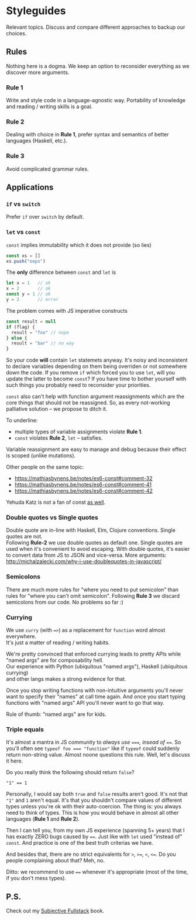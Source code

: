 # Styleguides

Relevant topics. Discuss and compare different approaches to backup our choices.

## Rules

Nothing here is a dogma. We keep an option to reconsider everything as we discover more arguments.

### Rule 1

Write and style code in a language-agnostic way. Portability of knowledge and reading / writing skills is a goal.

### Rule 2

Dealing with choice in **Rule 1**, prefer syntax and semantics of better languages (Haskell, etc.).

### Rule 3

Avoid complicated grammar rules.

## Applications

### `if` vs `switch`

Prefer `if` over `switch` by default.

### `let` vs `const`

`const` implies immutability which it does not provide (so lies)

```js
const xs = []
xs.push("oops")
```

The **only** difference between `const` and `let` is 

```js
let x = 1   // ok
x = 2       // ok
const y = 1 // ok
y = 2       // error
```

The problem comes with JS imperative constructs

```js
const result = null
if (flag) {
  result = "foo" // nope
} else {
  result = "bar" // no way
}
```

So your code **will** contain `let` statemets anyway. It's noisy and inconsistent to declare variables
depending on them being overriden or not somewhere down the code. If you remove `if` which forced you to use `let`, will you update
the latter to become `const`? If you have time to bother yourself with such things you probably need to reconsider
your priorities. 

`const` also can't help with function argument reassignments which are the core things that should not be reassigned.
So, as every not-working palliative solution – we propose to ditch it.

To underline: 
* multiple types of variable assignments violate **Rule 1**.<br/>
* `const` violates **Rule 2**, `let` – satisfies.

Variable reassignment are easy to manage and debug because their effect is scoped (unlike mutations).

Other people on the same topic:
* https://mathiasbynens.be/notes/es6-const#comment-32
* https://mathiasbynens.be/notes/es6-const#comment-41
* https://mathiasbynens.be/notes/es6-const#comment-42

Yehuda Katz is not a fan of const [as well](https://twitter.com/wycats/status/798710635743748096).

### Double quotes vs Single quotes

Double quote are in-line with Haskell, Elm, Clojure conventions. Single quotes are not.<br/>
Following **Rule-2** we use double quotes as default one. Single quotes are used when it's convenient to avoid escaping.
With double quotes, it's easier to convert data from JS to JSON and vice-versa.
More arguments: http://michalzalecki.com/why-i-use-doublequotes-in-javascript/

### Semicolons

There are much more rules for "where you need to put semicolon" than 
rules for "where you can't omit semicolon". Following **Rule 3** we discard semicolons
from our code. No problems so far :)

### Currying

We use `curry` (with `=>`) as a replacement for `function` word almost everywhere.<br/>
It's just a matter of reading / writing habits.

We're pretty convinced that enforced currying leads to pretty APIs while "named args" are for composability hell.<br/>
Our experience with Python (ubiquitous "named args"), Haskell (ubiquitous currying)<br/>
and other langs makes a strong evidence for that.

Once you stop writing functions with non-intuitive arguments you'll never want
to specify their "names" at call time again. And once you start typing functions with "named args" API
you'll never want to go that way.

Rule of thumb: "named args" are for kids.

### Triple equals

It's almost a mantra in JS community to *always use `===`, insead of `==`*. 
So you'll often see `typeof foo === "function"` like if `typeof` could suddenly return non-string value.
Almost noone questions this rule. Well, let's discuss it here.

Do you really think the following should  return `false`?

```
"1" == 1
```

Personally, I would say both `true` and `false` results aren't good. It's not that `"1"` and `1` aren't equal. It's that
you shouldn't compare values of different types unless you're ok with their auto-coercion. The thing is: you always need to think of types. This is how you would behave in almost all other languages (**Rule 1** and **Rule 2**). 

Then I can tell you, from my own  JS experience (spanning 5+ years) that I has exactly ZERO bugs caused by `==`. Just like with `let` used "instead of" `const`. And practice is one of the best truth criterias we have.

And besides that, there are no strict equivalents for `>`, `>=`, `<`, `<=`. Do you people complaining about that? Meh, no.

Ditto: we recommend to use `==` whenever it's appropriate (most of the time, if you don't mess types).

## P.S.

Check out my [Subjective Fullstack](https://github.com/ivan-kleshnin/subjective-fullstack) book.
